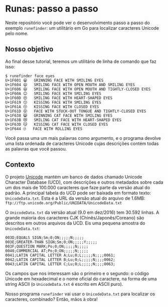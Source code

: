 # Runas: passo a passo

Neste repositório você pode ver o desenvolvimento passo a passo do exemplo `runefinder`: um utilitário em Go para localizar caracteres Unicode pelo nome.

## Nosso objetivo

Ao final desse tutorial, teremos um utilitário de linha de comando que faz isso:

```
$ runefinder face eyes
U+1F601	😁	GRINNING FACE WITH SMILING EYES
U+1F604	😄	SMILING FACE WITH OPEN MOUTH AND SMILING EYES
U+1F606	😆	SMILING FACE WITH OPEN MOUTH AND TIGHTLY-CLOSED EYES
U+1F60A	😊	SMILING FACE WITH SMILING EYES
U+1F60D	😍	SMILING FACE WITH HEART-SHAPED EYES
U+1F619	😙	KISSING FACE WITH SMILING EYES
U+1F61A	😚	KISSING FACE WITH CLOSED EYES
U+1F61D	😝	FACE WITH STUCK-OUT TONGUE AND TIGHTLY-CLOSED EYES
U+1F638	😸	GRINNING CAT FACE WITH SMILING EYES
U+1F63B	😻	SMILING CAT FACE WITH HEART-SHAPED EYES
U+1F63D	😽	KISSING CAT FACE WITH CLOSED EYES
U+1F644	🙄	FACE WITH ROLLING EYES
```

Você passa uma um mais palavras como argumento, e o programa devolve uma lista ordenada de caracteres Unicode cujas descrições contém todas as palavras que você passou.


## Contexto

O projeto [Unicode](http://unicode.org) mantém um banco de dados chamado Unicode Character Database (UCD), com descrições e outros metadados sobre cada um dos mais de 100.000 caracteres que faze parte da versão atual do padrão. A principal tabela do UCD pode ser baixada em formato texto: `UnicodeData.txt`. Esta é a URL da versão atual do arquivo de 1.6MB: `ftp://ftp.unicode.org/Public/UNIDATA/UnicodeData.txt
`

O `UnicodeData.txt` da versão atual (9.0 em dez/2016) tem 30.592 linhas. A grande maioria dos caracteres CJK (Chinês/Japonês/Coreano) são descritos em outros arquivos da UCD. Eis uma pequena amostra do `UnicodeData.txt`:

```
003D;EQUALS SIGN;Sm;0;ON;;;;;N;;;;;
003E;GREATER-THAN SIGN;Sm;0;ON;;;;;Y;;;;;
003F;QUESTION MARK;Po;0;ON;;;;;N;;;;;
0040;COMMERCIAL AT;Po;0;ON;;;;;N;;;;;
0041;LATIN CAPITAL LETTER A;Lu;0;L;;;;;N;;;;0061;
0042;LATIN CAPITAL LETTER B;Lu;0;L;;;;;N;;;;0062;
0043;LATIN CAPITAL LETTER C;Lu;0;L;;;;;N;;;;0063;
```

Os campos que nos interessam são o primeiro e o segundo: o código Unicode em hexadecimal e o nome oficial do caractere, na forma de uma string ASCII (o `UnicodeData.txt` é escrito em ASCII puro).

Nosso programa `runefinder` vai usar o `UnicodeData.txt` para localizar os caracteres, combinado? Então, mãos à obra!
